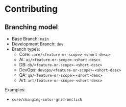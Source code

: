 # Contributing


## Branching model
- Base Branch: `main`
- Development Branch: `dev`
- Branch types: 
    - Core: `core/<feature-or-scope>-<short-desc>`
    - AI: `ai/<feature-or-scope>-<short-desc>`
    - DB: `db/<feature-or-scope>-<short-desc>`
    - DevOps: `devops/<feature-or-scope>-<short-desc>`
    - QA: `qa/<feature-or-scope>-<short-desc>`
    - Art: `art/feature-or-scope>-<short-desc>`

Examples: 
- `core/changing-color-grid-onclick`